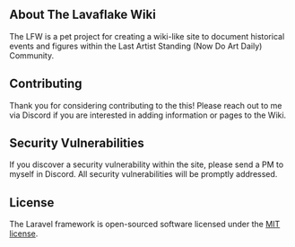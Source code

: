 

## About The Lavaflake Wiki

The LFW is a pet project for creating a wiki-like site to document historical events and figures within the Last Artist Standing (Now Do Art Daily) Community.




## Contributing

Thank you for considering contributing to the this! Please reach out to me via Discord if you are interested in adding information or pages to the Wiki. 

## Security Vulnerabilities

If you discover a security vulnerability within the site, please send a PM to myself in Discord. All security vulnerabilities will be promptly addressed.

## License

The Laravel framework is open-sourced software licensed under the [MIT license](https://opensource.org/licenses/MIT).

